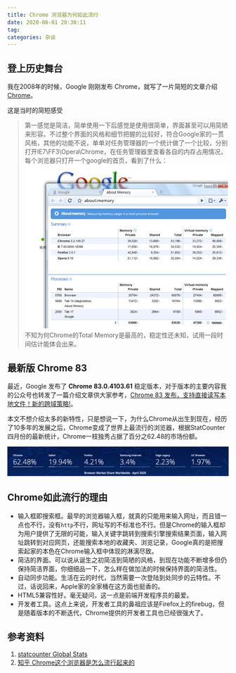 ```yaml
---
title: Chrome 浏览器为何如此流行
date: 2020-06-01 20:30:11
tag: 
categories: 杂谈
---
```


## 登上历史舞台

我在2008年的时候，Google 刚刚发布 Chrome，就写了一片简短的文章介绍 [Chrome](https://www.cnblogs.com/cocowool/archive/2008/09/03/1282653.html)。

这是当时的简短感受

>  第一感觉是简洁，简单使用一下后感觉是使用很简单，界面甚至可以用简陋来形容。不过整个界面的风格和细节把握的比较好，符合Google家的一贯风格，其他的功能不说，单单对任务管理器的一个统计做了一个比较，分别打开IE7\FF3\Opera\Chrome，在任务管理器里查看各自的内存占用情况，每个浏览器只打开一个google的首页，看到了什么：
> ![](20200530-chrome/090308_0210_GoogleChrom1.png)
> 不知为何Chrome的Total Memory是最高的，稳定性还未知，试用一段时间估计能体会出来。



## 最新版 Chrome 83

最近，Google 发布了 **Chrome 83.0.4103.61** 稳定版本，对于版本的主要内容我的公众号也转发了一篇介绍文章供大家参考，[Chrome 83 发布，支持直接读写本地文件！新的跨域策略!](https://mp.weixin.qq.com/s/AKLvTYUz_4HmZ_hQQgJaIA)。

本文不想介绍太多的新特性，只是想说一下，为什么Chrome从出生到现在，经历了10多年的发展之后，Chrome变成了世界上最流行的浏览器，根据StatCounter四月份的最新统计，Chrome一枝独秀占据了百分之62.48的市场份额。

![image-20200531194524767](20200530-chrome/image-20200531194524767.png)



## Chrome如此流行的理由

* 输入框即搜索框。最早的浏览器输入框，就真的只能用来输入网址，而且错一点也不行，没有`http`不行，网址写的不标准也不行。但是Chrome的输入框却为用户提供了无限的可能，输入关键字跳转到搜索引擎搜索结果页面，输入网址跳转到对应网页，还能搜索本地的收藏夹、浏览记录，Google真的是把搜索起家的本色在Chrome输入框中体现的淋漓尽致。
* 简洁的界面。可以说从诞生之初简洁到简陋的风格，到现在功能不断增多但仍保持简洁界面，你细细品一下，怎么样在做加法的时候保持界面的简洁性。
* 自动同步功能。生活在云的时代，当然需要一次登陆到处同步的云特性。不过，话说回来，Apple家的全家桶在这方面也挺香的。
* HTML5兼容性好。毫无疑问，这一点是前端开发程序员的最爱。
* 开发者工具。这点上来说，开发者工具的鼻祖应该是Firefox上的firebug，但是随着版本的不断迭代，Chrome提供的开发者工具也已经很强大了。

## 参考资料

1. [statcounter Global Stats](http://gsa.statcounter.com)
2. [知乎 Chrome这个浏览器是怎么流行起来的](https://www.zhihu.com/question/369189359)








